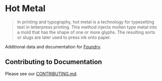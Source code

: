 # Hot Metal

> In printing and typography, hot metal is a technology for typesetting text in letterpress printing. This method injects molten type metal into a mold that has the shape of one or more glyphs. The resulting sorts or slugs are later used to press ink onto paper.

Additional data and documentation for [Foundry](https://d2foundry.gg).

## Contributing to Documentation

Please see our [CONTRIBUTING.md](CONTRIBUTING.md).